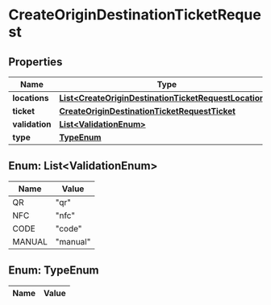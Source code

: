 
# CreateOriginDestinationTicketRequest

## Properties
Name | Type | Description | Notes
------------ | ------------- | ------------- | -------------
**locations** | [**List&lt;CreateOriginDestinationTicketRequestLocations&gt;**](CreateOriginDestinationTicketRequestLocations.md) |  | 
**ticket** | [**CreateOriginDestinationTicketRequestTicket**](CreateOriginDestinationTicketRequestTicket.md) |  | 
**validation** | [**List&lt;ValidationEnum&gt;**](#List&lt;ValidationEnum&gt;) |  | 
**type** | [**TypeEnum**](#TypeEnum) |  | 


<a name="List<ValidationEnum>"></a>
## Enum: List&lt;ValidationEnum&gt;
Name | Value
---- | -----
QR | &quot;qr&quot;
NFC | &quot;nfc&quot;
CODE | &quot;code&quot;
MANUAL | &quot;manual&quot;


<a name="TypeEnum"></a>
## Enum: TypeEnum
Name | Value
---- | -----



